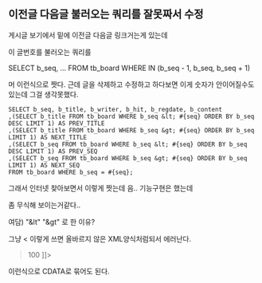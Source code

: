 ## 이전글 다음글 불러오는 쿼리를 잘못짜서 수정

게시글 보기에서 밑에 이전글 다음글 링크거는게 있는데 

이 글번호를 불러오는 쿼리를 

SELECT b_seq, ... FROM tb_board WHERE IN (b_seq - 1, b_seq, b_seq + 1)

머 이런식으로 짯다. 근데 글을 삭제하고 수정하고 하다보면 이게 숫자가 안이어질수도 있는데 그걸 생각못했다.

```
SELECT b_seq, b_title, b_writer, b_hit, b_regdate, b_content
,(SELECT b_title FROM tb_board WHERE b_seq &lt; #{seq} ORDER BY b_seq DESC LIMIT 1) AS PREV_TITLE
,(SELECT b_title FROM tb_board WHERE b_seq &gt; #{seq} ORDER BY b_seq LIMIT 1) AS NEXT_TITLE
,(SELECT b_seq FROM tb_board WHERE b_seq &lt; #{seq} ORDER BY b_seq DESC LIMIT 1) AS PREV_SEQ
,(SELECT b_seq FROM tb_board WHERE b_seq &gt; #{seq} ORDER BY b_seq LIMIT 1) AS NEXT_SEQ
FROM tb_board WHERE b_seq = #{seq};
```

그래서 인터넷 찾아보면서 이렇게 짯는데 음.. 기능구현은 했는데

좀 무식해 보이는거같다..



여담) "&lt" "&gt" 로 한 이유?

그냥 < 이렇게 쓰면 올바르지 않은 XML양식처럼되서 에러난다.

> <![CDATA[ 
>
> SELECT * FROM table WHERE salary > 100 
>
> ]]>

이런식으로 CDATA로 묶어도 된다.